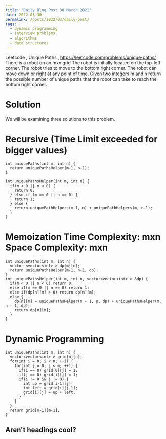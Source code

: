 ```yaml
---
title: 'Daily Blog Post 30 March 2022'
date: 2022-03-30
permalink: /posts/2022/03/daily-post/
tags:
  - dynamic programming
  - interview problems
  - algorithms
  - data structures
---
```


Leetcode , Unique Paths , https://leetcode.com/problems/unique-paths/
There is a robot on an mxn grid The robot is initially located on the top-left corner. 
The robot tries to move to the bottom right corner. The robot can move down or right 
at any point of time.
Given two integers m and n return the possible number of unique paths that the robot
can take to reach the bottom right corner.

Solution
======
We will be examining three solutions to this problem.

Recursive (Time Limit exceeded for bigger values)
======
```
int uniquePaths(int m, int n) {
  return uniquePathsHelper(m-1, n-1);
}

int uniquePathsHelper(int m, int n) {
  if(m < 0 || n < 0) {
    return 0;
  } else if (m == 0 || n == 0) {
    return 1;
  } else {
    return uniquePathHelpers(m-1, n) + uniquePathHelpers(m, n-1);
  }
}
```


Memoization Time Complexity: mxn Space Complexity: mxn
======
```
int uniquePaths(int m, int n) {
  vector <vector<int> > dp[m][n];
  return uniquePathsHelper(m-1, n-1, dp);
}
int uniquePathsHelper(int m, int n, vector<vector<int> > &dp) {
  if(m < 0 || n < 0) return 0;
  else if(m == 0 || n == 0) return 1;
  else if(dp[n][m] > 0) return dp[n][m];
  else {
    dp[n][m] = uniquePathsHelper(m - 1, n, dp) + uniquePathsHelper(m, n - 1, dp);
    return dp[n][m];
  }
}
```

Dynamic Programming
======
```
int uniquePaths(int m, int n) {
  vector<vector<int> > grid[m][n];
  for(int i = 0; i < n; ++i) {
    for(int j = 0; j < m; ++j) {
      if(i == 0) grid[0][j] = 1;
      if(j == 0) grid[i][j] = 1;
      if(i != 0 && j != 0) {
        int up = grid[i-1][j];
        int left = grid[i][j-1];
        grid[i][j] = up + left;
      }
    }
  }
  return grid[n-1][m-1];
}
```
Aren't headings cool?
------
